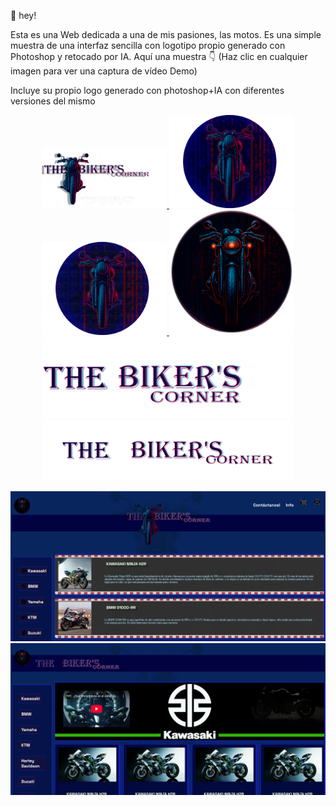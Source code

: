 👋 hey!

Esta es una Web dedicada a una de mis pasiones, las motos. Es una simple muestra de una interfaz sencilla con logotipo propio generado con Photoshop y retocado por IA.
Aquí una muestra 👇 (Haz clic en cualquier imagen para ver una captura de vídeo Demo)

Incluye su propio logo generado con photoshop+IA con diferentes versiones del mismo

<p align="center">
  <a href="./imagenes/captura.mp4">
  <img src="imagenes/logo.png" alt="variante Logo web" width="200"/>
  <img src="imagenes/logo2.png" alt="variante Logo web" width="200"/>
  <img src="imagenes/logo3.png" alt="variante Logo web" width="200"/>
  <img src="imagenes/logo4.png" alt="variante Logo web" width="200"/>
  <img src="imagenes/logolargo.png" alt="variante Logo largo web" width="400"/>
  <img src="imagenes/logolargo2.png" alt="variante Logo largo web" width="400"/>
  </a>
</p>


<p align="center">
  <a href="./imagenes/captura.mp4">
  <img src="./imagenes/principal.png" alt="Captura de pantalla principal" width="800"/>
  <img src="./imagenes/kawasaki.png" alt="Captura de pantalla secundaria" width="800"/>
  </a>
</p>
